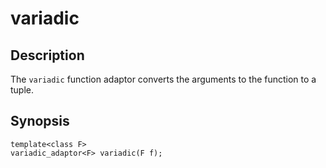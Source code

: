 variadic
========

Description
-----------

The `variadic` function adaptor converts the arguments to the function to a
tuple.

Synopsis
--------

    template<class F>
    variadic_adaptor<F> variadic(F f);

